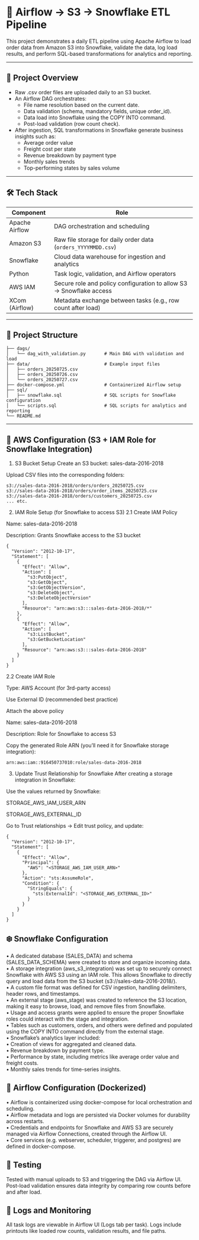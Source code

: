 # 🧊 Airflow → S3 → Snowflake ETL Pipeline

This project demonstrates a daily ETL pipeline using Apache Airflow to load order data from Amazon S3 into Snowflake, validate the data, log load results, and perform SQL-based transformations for analytics and reporting.


---

## 📌 Project Overview

- Raw .csv order files are uploaded daily to an S3 bucket.
- An Airflow DAG orchestrates:
  - File name resolution based on the current date.
  - Data validation (schema, mandatory fields, unique order_id).
  - Data load into Snowflake using the COPY INTO command.
  - Post-load validation (row count check).
- After ingestion, SQL transformations in Snowflake generate business insights such as:
  - Average order value
  - Freight cost per state
  - Revenue breakdown by payment type
  - Monthly sales trends
  - Top-performing states by sales volume


---

## 🛠️ Tech Stack

| Component        | Role                                                                 |
|------------------|----------------------------------------------------------------------|
| Apache Airflow   | DAG orchestration and scheduling                                       |
| Amazon S3        | Raw file storage for daily order data (`orders_YYYYMMDD.csv`)         |
| Snowflake        | Cloud data warehouse for ingestion and analytics                      |
| Python           | Task logic, validation, and Airflow operators                         |
| AWS IAM          | Secure role and policy configuration to allow S3 → Snowflake access   |
| XCom (Airflow)   | Metadata exchange between tasks (e.g., row count after load)          |

---

## 📁 Project Structure
```
├── dags/
│   └── dag_with_validation.py       # Main DAG with validation and load
├── data/                            # Example input files
│   ├── orders_20250725.csv
│   ├── orders_20250726.csv
│   └── orders_20250727.csv
├── docker-compose.yml               # Containerized Airflow setup
├── sql/
│   ├── snowflake.sql                # SQL scripts for Snowflake configuration
│   └── scripts.sql                  # SQL scripts for analytics and reporting
└── README.md
```
---
## 🔧 AWS Configuration (S3 + IAM Role for Snowflake Integration)
1. S3 Bucket Setup
Create an S3 bucket: sales-data-2016-2018

Upload CSV files into the corresponding folders:
```
s3://sales-data-2016-2018/orders/orders_20250725.csv  
s3://sales-data-2016-2018/orders/order_items_20250725.csv
s3://sales-data-2016-2018/orders/customers_20250725.csv
... etc.
```
2. IAM Role Setup (for Snowflake to access S3)
2.1 Create IAM Policy

Name: sales-data-2016-2018

Description: Grants Snowflake access to the S3 bucket

```
{
  "Version": "2012-10-17",
  "Statement": [
    {
      "Effect": "Allow",
      "Action": [
        "s3:PutObject",
        "s3:GetObject",
        "s3:GetObjectVersion",
        "s3:DeleteObject",
        "s3:DeleteObjectVersion"
      ],
      "Resource": "arn:aws:s3:::sales-data-2016-2018/*"
    },
    {
      "Effect": "Allow",
      "Action": [
        "s3:ListBucket",
        "s3:GetBucketLocation"
      ],
      "Resource": "arn:aws:s3:::sales-data-2016-2018"
    }
  ]
}
```
2.2 Create IAM Role

Type: AWS Account (for 3rd-party access)

Use External ID (recommended best practice)

Attach the above policy

Name: sales-data-2016-2018

Description: Role for Snowflake to access S3

Copy the generated Role ARN (you’ll need it for Snowflake storage integration):

```
arn:aws:iam::916450737010:role/sales-data-2016-2018
```
3. Update Trust Relationship for Snowflake
After creating a storage integration in Snowflake:

Use the values returned by Snowflake:

STORAGE_AWS_IAM_USER_ARN

STORAGE_AWS_EXTERNAL_ID

Go to Trust relationships → Edit trust policy, and update:

```
{
  "Version": "2012-10-17",
  "Statement": [
    {
      "Effect": "Allow",
      "Principal": {
        "AWS": "<STORAGE_AWS_IAM_USER_ARN>"
      },
      "Action": "sts:AssumeRole",
      "Condition": {
        "StringEquals": {
          "sts:ExternalId": "<STORAGE_AWS_EXTERNAL_ID>"
        }
      }
    }
  ]
}
```
## ❄️ Snowflake Configuration
 • A dedicated database (SALES_DATA) and schema (SALES_DATA_SCHEMA) were created to store and organize incoming data.<br>
 • A storage integration (aws_s3_integration) was set up to securely connect Snowflake with AWS S3 using an IAM role. This allows Snowflake to directly query and load data from the S3 bucket (s3://sales-data-2016-2018/).<br>
 • A custom file format was defined for CSV ingestion, handling delimiters, header rows, and timestamps.<br>
 • An external stage (aws_stage) was created to reference the S3 location, making it easy to browse, load, and remove files from Snowflake.<br>
 • Usage and access grants were applied to ensure the proper Snowflake roles could interact with the stage and integration.<br>
 • Tables such as customers, orders, and others were defined and populated using the COPY INTO command directly from the external stage.<br>
 • Snowflake’s analytics layer included:<br>
 • Creation of views for aggregated and cleaned data.<br>
 • Revenue breakdown by payment type.<br>
 • Performance by state, including metrics like average order value and freight costs.<br>
 • Monthly sales trends for time-series insights.

## 🔄 Airflow Configuration (Dockerized)
 • Airflow is containerized using docker-compose for local orchestration and scheduling.<br>
 • Airflow metadata and logs are persisted via Docker volumes for durability across restarts.<br>
 • Credentials and endpoints for Snowflake and AWS S3 are securely managed via Airflow Connections, created through the Airflow UI.<br>
 • Core services (e.g. webserver, scheduler, triggerer, and postgres) are defined in docker-compose.

## 🧪 Testing
Tested with manual uploads to S3 and triggering the DAG via Airflow UI.
Post-load validation ensures data integrity by comparing row counts before and after load.

## 📂 Logs and Monitoring
All task logs are viewable in Airflow UI (Logs tab per task).
Logs include printouts like loaded row counts, validation results, and file paths.
